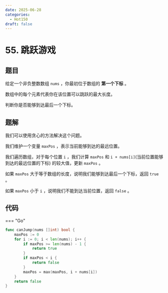 ```yaml
---
date: 2025-06-28
categories:
  - Hot150
draft: false
---
```


# 55. 跳跃游戏

## 题目

给定一个非负整数数组 `nums` ，你最初位于数组的 **第一个下标** 。

数组中的每个元素代表你在该位置可以跳跃的最大长度。

判断你是否能够到达最后一个下标。

<!-- more -->

## 题解

我们可以使用贪心的方法解决这个问题。

我们维护一个变量 `maxPos` ，表示当前能够到达的最远位置。

我们遍历数组，对于每个位置 `i` ，我们计算 `maxPos` 和 `i + nums[i]`(当前位置能够到达的最远位置的下标) 的较大值，更新 `maxPos` 。

如果 `maxPos` 大于等于数组的长度，说明我们能够到达最后一个下标，返回 `true` 。

如果 `maxPos` 小于 `i` ，说明我们不能到达当前位置，返回 `false` 。

## 代码

=== "Go"

```go
func canJump(nums []int) bool {
    maxPos := 0
    for i := 0; i < len(nums); i++ {
        if maxPos >= len(nums) - 1 {
            return true
        }
        if maxPos < i {
            return false
        }
        maxPos = max(maxPos, i + nums[i])
    }
    return false
}
```
